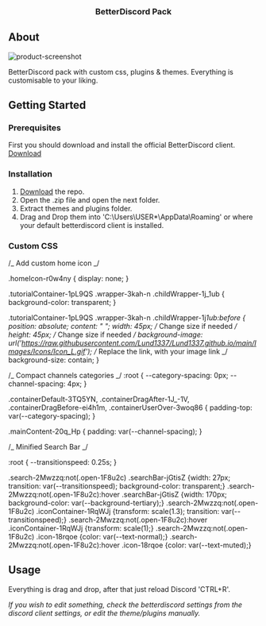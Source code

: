 <div id="top"></div>
<br>
<div align="center">
  <h3 align="center">BetterDiscord Pack</h3>
</div>

<!-- ABOUT THE PROJECT -->

## About

![product-screenshot](https://i.imgur.com/0IoT14K.png)

BetterDiscord pack with custom css, plugins & themes. Everything is customisable to your liking.

<!-- GETTING STARTED -->

## Getting Started

### Prerequisites

First you should download and install the official BetterDiscord client. [Download](https://betterdiscord.app/)

### Installation

1. [Download](https://github.com/Lund1337/betterdiscord/archive/refs/heads/main.zip) the repo.
2. Open the .zip file and open the next folder.
3. Extract themes and plugins folder.
4. Drag and Drop them into 'C:\Users\USER\*\AppData\Roaming' or where your default betterdiscord client is installed.

### Custom CSS

/_ Add custom home icon _/

.homeIcon-r0w4ny {
display: none;
}

.tutorialContainer-1pL9QS .wrapper-3kah-n .childWrapper-1j_1ub {
background-color: transparent;
}

.tutorialContainer-1pL9QS .wrapper-3kah-n .childWrapper-1j*1ub:before {
position: absolute;
content: " ";
width: 45px; /* Change size if needed _/
height: 45px; /_ Change size if needed _/
background-image: url('https://raw.githubusercontent.com/Lund1337/Lund1337.github.io/main/Images/Icons/Icon_L.gif'); /_ Replace the link, with your image link \_/
background-size: contain;
}

/_ Compact channels categories _/
:root {
--category-spacing: 0px;
--channel-spacing: 4px;
}

.containerDefault-3TQ5YN, .containerDragAfter-1J\_-1V, .containerDragBefore-ei4h1m, .containerUserOver-3woq86 {
padding-top: var(--category-spacing);
}

.mainContent-20q_Hp {
padding: var(--channel-spacing);
}

/_ Minified Search Bar _/

:root {
--transitionspeed: 0.25s;
}

.search-2Mwzzq:not(.open-1F8u2c) .searchBar-jGtisZ {width: 27px; transition: var(--transitionspeed); background-color: transparent;}
.search-2Mwzzq:not(.open-1F8u2c):hover .searchBar-jGtisZ {width: 170px; background-color: var(--background-tertiary);}
.search-2Mwzzq:not(.open-1F8u2c) .iconContainer-1RqWJj {transform: scale(1.3); transition: var(--transitionspeed);}
.search-2Mwzzq:not(.open-1F8u2c):hover .iconContainer-1RqWJj {transform: scale(1);}
.search-2Mwzzq:not(.open-1F8u2c) .icon-18rqoe {color: var(--text-normal);}
.search-2Mwzzq:not(.open-1F8u2c):hover .icon-18rqoe {color: var(--text-muted);}

<!-- USAGE EXAMPLES -->

## Usage

Everything is drag and drop, after that just reload Discord 'CTRL+R'.

_If you wish to edit something, check the betterdiscord settings from the discord client settings, or edit the theme/plugins manually._
